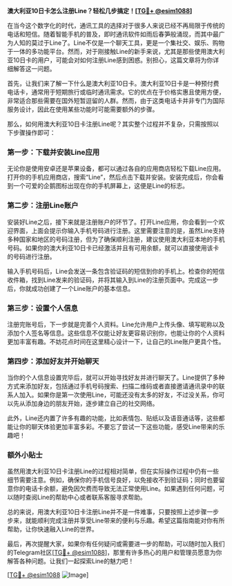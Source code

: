 **澳大利亚10日卡怎么注册Line？轻松几步搞定！[[TG💪+ @esim1088](https://t.me/s/esim1088)]**

在当今这个数字化的时代，通讯工具的选择对于很多人来说已经不再局限于传统的电话和短信。随着智能手机的普及，即时通讯软件如雨后春笋般涌现，而其中最广为人知的莫过于Line了。Line不仅是一个聊天工具，更是一个集社交、娱乐、购物于一体的多功能平台。然而，对于刚接触Line的新手来说，尤其是那些使用澳大利亚10日卡的用户，可能会对如何注册Line感到困惑。别担心，这篇文章将为你详细解答这一问题。

首先，让我们来了解一下什么是澳大利亚10日卡。澳大利亚10日卡是一种预付费电话卡，通常用于短期旅行或临时通讯需求。它的优点在于价格实惠且使用方便，非常适合那些需要在国外短暂逗留的人群。然而，由于这类电话卡并非专门为国际服务设计，因此在使用某些功能时可能需要额外的步骤。

那么，如何用澳大利亚10日卡注册Line呢？其实整个过程并不复杂，只需按照以下步骤操作即可：

### 第一步：下载并安装Line应用

无论你是使用安卓还是苹果设备，都可以通过各自的应用商店轻松下载Line应用。打开你的手机应用商店，搜索“Line”，然后点击下载并安装。安装完成后，你会看到一个可爱的企鹅图标出现在你的手机屏幕上，这便是Line的标志。

### 第二步：注册Line账户

安装好Line之后，接下来就是注册账户的环节了。打开Line应用，你会看到一个欢迎界面，上面会提示你输入手机号码进行注册。这里需要注意的是，虽然Line支持多种国家和地区的号码注册，但为了确保顺利注册，建议使用澳大利亚本地的手机号码。如果你的澳大利亚10日卡已经激活并且有可用余额，就可以直接使用该卡的号码进行注册。

输入手机号码后，Line会发送一条包含验证码的短信到你的手机上。检查你的短信收件箱，找到Line发来的验证码，并将其输入到Line的注册页面中。完成这一步后，你就成功创建了一个Line账户的基本信息。

### 第三步：设置个人信息

注册完账号后，下一步就是完善个人资料。Line允许用户上传头像、填写昵称以及添加个人签名等信息。这些信息不仅能让好友更容易识别你，也能让你的个人资料更加丰富有趣。不妨花点时间在这里精心设计一下，让自己的Line账户更具个性。

### 第四步：添加好友并开始聊天

当你的个人信息设置完毕后，就可以开始寻找好友并进行聊天了。Line提供了多种方式来添加好友，包括通过手机号码搜索、扫描二维码或者直接邀请通讯录中的联系人加入。如果你是第一次使用Line，可能还没有太多的好友，不过没关系，你可以先从添加身边的朋友开始，逐步建立自己的社交网络。

此外，Line还内置了许多有趣的功能，比如表情包、贴纸以及语音通话等，这些都能让你的聊天体验更加丰富多彩。不要忘了尝试一下这些功能，感受Line带来的乐趣吧！

### 额外小贴士

虽然用澳大利亚10日卡注册Line的过程相对简单，但在实际操作过程中仍有一些细节需要注意。例如，确保你的手机信号良好，以免接收不到验证码；同时也要留意你的电话卡余额，避免因欠费而导致无法正常使用Line。如果遇到任何问题，可以随时查阅Line的帮助中心或者联系客服寻求帮助。

总的来说，用澳大利亚10日卡注册Line并不是一件难事，只要按照上述步骤一步步来，就能顺利完成注册并享受Line带来的便利与乐趣。希望这篇指南能对你有所帮助，让你快速融入Line的世界。

最后，再次提醒大家，如果你有任何疑问或需要进一步的帮助，可以随时加入我们的Telegram社区[[TG💪+ @esim1088](https://t.me/s/esim1088)]，那里有许多热心的用户和管理员愿意为你解答各种问题。让我们一起探索Line的魅力吧！

[[TG💪+ @esim1088](https://t.me/s/esim1088) ![Image](https://i.postimg.cc/4NQfJmqS/Snipaste-2025-05-13-00-14-12.png)]
